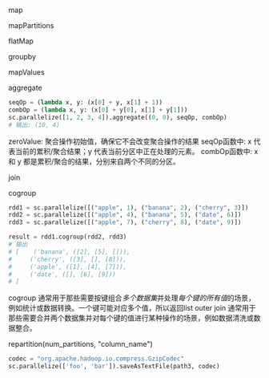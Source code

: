 map

mapPartitions

flatMap

groupby

mapValues

aggregate
```python
seqOp = (lambda x, y: (x[0] + y, x[1] + 1))
combOp = (lambda x, y: (x[0] + y[0], x[1] + y[1]))
sc.parallelize([1, 2, 3, 4]).aggregate((0, 0), seqOp, combOp)
# 输出: (10, 4)
```
zeroValue: 聚合操作初始值，确保它不会改变聚合操作的结果
seqOp函数中: x 代表当前的累积/聚合结果；y 代表当前分区中正在处理的元素。
combOp函数中: x 和 y 都是累积/聚合的结果，分别来自两个不同的分区。

join

cogroup
```python
rdd1 = sc.parallelize([("apple", 1), ("banana", 2), ("cherry", 3)])
rdd2 = sc.parallelize([("apple", 4), ("banana", 5), ("date", 6)])
rdd3 = sc.parallelize([("apple", 7), ("cherry", 8), ("date", 9)])

result = rdd1.cogroup(rdd2, rdd3)
# 输出
# [    ('banana', ([2], [5], [])),
#     ('cherry', ([3], [], [8])),
#     ('apple', ([1], [4], [7])),
#     ('date', ([], [6], [9]))
# ]
```
cogroup 通常用于那些需要按键组合*多个数据集*并处理*每个键的所有值*的场景，例如统计或数据转换。一个键可能对应多个值，所以返回list
outer join 通常用于那些需要合并两个数据集并对每个键的值进行某种操作的场景，例如数据清洗或数据整合。

repartition(num_partitions, "column_name")

```python
codec = "org.apache.hadoop.io.compress.GzipCodec"
sc.parallelize(['foo', 'bar']).saveAsTextFile(path3, codec)
```

